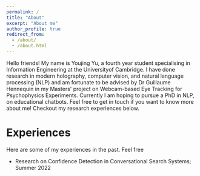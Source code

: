 ```yaml
---
permalink: /
title: "About"
excerpt: "About me"
author_profile: true
redirect_from: 
  - /about/
  - /about.html
---
```


Hello friends! My name is Youjing Yu, a fourth year student specialising in Information Engineering at the Universityof Cambridge. I have done research in modern holography, computer vision, and natural language processing (NLP) and am fortunate to be advised by Dr Guillaume Hennequin in my Masters' project on Webcam-based Eye Tracking for Psychophysics Experiments. Currently I am hoping to pursue a PhD in NLP, on educational chatbots. Feel free to get in touch if you want to know more about me! Checkout my research experiences below.


Experiences
======
Here are some of my experiences in the past. Feel free
* Research on Confidence Detection in Conversational Search Systems; Summer 2022